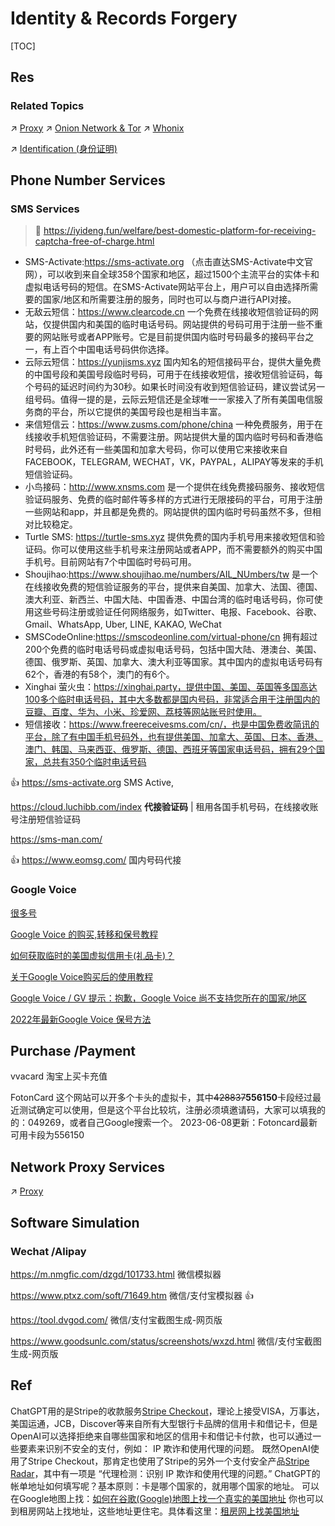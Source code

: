 # Identity & Records Forgery

[TOC]



## Res
### Related Topics
↗ [Proxy](../../../Network%20Security/Anonymous%20&%20Private%20Networks/Proxy/Proxy.md)
↗ [Onion Network & Tor](../../../Network%20Security/Anonymous%20&%20Private%20Networks/👺%20Routing%20Control/Onion%20Network%20&%20Tor/Onion%20Network%20&%20Tor.md)
↗ [Whonix](../../../../🔑%20CS%20Core/🥷🏼%20Operating%20Systems%20&%20Kernels%20(Engineering%20Part)/Linux%20(Derived%20From%20UNIX%20Family)/Linux%20Distros/🌀%20Debian%20Based%20Linux/Whonix.md)

↗ [Identification (身份证明)](../../🐺%20Risk%20Countermeasures%20&%20Security%20Control/Identity%20&%20Access%20Management%20(IAM)/Identification%20(身份证明)/Identification%20(身份证明).md)



## Phone Number Services
### SMS Services
> 🔗 https://iyideng.fun/welfare/best-domestic-platform-for-receiving-captcha-free-of-charge.html

- ﻿﻿SMS-Activate:https://sms-activate.org （点击直达SMS-Activate中文官网），可以收到来自全球358个国家和地区，超过1500个主流平台的实体卡和虚拟电话号码的短信。在SMS-Activate网站平台上，用户可以自由选择所需要的国家/地区和所需要注册的服务，同时也可以与商户进行API对接。
- ﻿无敌云短信：https://www.clearcode.cn 一个免费在线接收短信验证码的网站，仅提供国内和美国的临时电话号码。网站提供的号码可用于注册一些不重要的网站账号或者APP账号。它是目前提供国内临时号码最多的接码平台之一，有上百个中国电话号码供你选择。
- ﻿云际云短信：https://yunjisms.xyz 国内知名的短信接码平台，提供大量免费的中国号段和美国号段临时号码，可用于在线接收短信，接收短信验证码，每个号码的延迟时间约为30秒。如果长时间没有收到短信验证码，建议尝试另一组号码。值得一提的是，云际云短信还是全球唯一一家接入了所有美国电信服务商的平台，所以它提供的美国号段也是相当丰富。
- ﻿来信短信云：https://www.zusms.com/phone/china 一种免费服务，用于在线接收手机短信验证码，不需要注册。网站提供大量的国内临时号码和香港临时号码，此外还有一些美国和加拿大号码，你可以使用它来接收来自FACEBOOK，TELEGRAM, WECHAT，VK，PAYPAL，ALIPAY等发来的手机短信验证码。
- ﻿小鸟接码：http://www.xnsms.com 是一个提供在线免费接码服务、接收短信验证码服务、免费的临时邮件等多样的方式进行无限接码的平台，可用于注册一些网站和app，并且都是免费的。网站提供的国内临时号码虽然不多，但相对比较稳定。
- ﻿﻿Turtle SMS: https://turtle-sms.xyz 提供免费的国内手机号用来接收短信和验证码。你可以使用这些手机号来注册网站或者APP，而不需要额外的购买中国手机号。目前网站有7个中国临时号码可用。
- Shoujihao:https://www.shoujihao.me/numbers/AIL_NUmbers/tw 是一个在线接收免费的短信验证服务的平台，提供来自美国、加拿大、法国、德国、澳大利亚、新西兰、中国大陆、中国香港、中国台湾的临时电话号码，你可使用这些号码注册或验证任何网络服务，如Twitter、电报、Facebook、谷歌、Gmail、WhatsApp, Uber, LINE, KAKAO, WeChat
- ﻿﻿SMSCodeOnline:https://smscodeonline.com/virtual-phone/cn 拥有超过200个免费的临时电话号码或虚拟电话号码，包括中国大陆、港澳台、美国、德国、俄罗斯、英国、加拿大、澳大利亚等国家。其中国内的虚拟电话号码有62个，香港的有58个，澳门的有6个。
- ﻿Xinghai 萤火虫：https://xinghai.party，提供中国、美国、英国等多国高达100多个临时电话号码，其中大多数都是国内号码，非常适合用于注册国内的豆瓣、百度、华为、小米、珍爱网、荔枝等网站账号时使用。
- ﻿短信接收：https://www.freereceivesms.com/cn/，也是中国免费收简讯的平台，除了有中国手机号码外，也有提供美国、加拿大、英国、日本、香港、澳门、韩国、马来西亚、俄罗斯、德国、西班牙等国家电话号码，拥有29个国家，总共有350个临时电话号码

👍 https://sms-activate.org
SMS Active, 

https://cloud.luchibb.com/index
**代接验证码** | 租用各国手机号码，在线接收账号注册短信验证码

https://sms-man.com/

👍 https://www.eomsg.com/
国内号码代接


### Google Voice
[很多号](https://www.henduohao.com/product/1065.html)

[Google Voice 的购买,转移和保号教程](https://www.kuajingyuan.com/buy-google-voice-number-and-transfer-fund-keep-it)

[如何获取临时的美国虚拟信用卡(礼品卡)？](https://www.kuajingyuan.com/how-to-acquire-an-us-virtual-prepaid-card)

[关于Google Voice购买后的使用教程](https://www.myggpark.com/google-voice-teaching-course/) 

[Google Voice / GV 提示：抱歉，Google Voice 尚不支持您所在的国家/地区](https://www.winvps.eu/6583/)

[2022年最新Google Voice 保号方法](https://www.henduohao.com/a/how-to-keep-google-voice-account) 



## Purchase /Payment
vvacard
淘宝上买卡充值

FotonCard
这个网站可以开多个卡头的虚拟卡，其中~~428837~~**556150**卡段经过最近测试确定可以使用，但是这个平台比较坑，注册必须填邀请码，大家可以填我的的：049269，或者自己Google搜索一个。
2023-06-08更新：Fotoncard最新可用卡段为556150



## Network Proxy Services
↗ [Proxy](../../../Network%20Security/Anonymous%20&%20Private%20Networks/Proxy/Proxy.md)



## Software Simulation
### Wechat /Alipay
https://m.nmgfic.com/dzgd/101733.html
微信模拟器

https://www.ptxz.com/soft/71649.htm
微信/支付宝模拟器 👍

https://tool.dvgod.com/
微信/支付宝截图生成-网页版

https://www.goodsunlc.com/status/screenshots/wxzd.html
微信/支付宝截图生成-网页版



## Ref
[注册国际版抖音TikTok方法,最后2种最靠谱，100%成功注册tiktok永久有效！ - 乌鸦哥的文章 - 知乎]: https://zhuanlan.zhihu.com/p/533668787

[大陆地区可以用的tiktok？香港可以用tiktok吗？]: https://www.xkuajing.com/ardetails/1676087.html

[2023虚拟信用卡无限开卡技术与平台汇总]: https://medium.com/@lookess/2023虚拟信用卡无限开卡技术与平台汇总-f56344f59bb1

[那些可以给ChatGPT Plus以及OpenAI充值付款的虚拟信用卡]: https://vpsxb.net/4182/
ChatGPT用的是Stripe的收款服务[Stripe Checkout](https://stripe.com/zh-cn-us/payments/checkout)，理论上接受VISA，万事达，美国运通，JCB，Discover等来自所有大型银行卡品牌的信用卡和借记卡，但是OpenAI可以选择拒绝来自哪些国家和地区的信用卡和借记卡付款，也可以通过一些要素来识别不安全的支付，例如： IP 欺诈和使用代理的问题。
既然OpenAI使用了Stripe Checkout，那肯定也使用了Stripe的另外一个支付安全产品[Stripe Radar](https://stripe.com/zh-cn-us/radar)，其中有一项是 “代理检测：识别 IP 欺诈和使用代理的问题。”
ChatGPT的帐单地址如何填写呢？基本原则：卡是哪个国家的，就用哪个国家的地址。 
可以在Google地图上找：[如何在谷歌(Google)地图上找一个真实的美国地址](https://www.vpsdawanjia.com/2594.html)
你也可以到租房网站上找地址，这些地址更住宅。具体看这里：[租房网上找美国地址](https://www.vpsdawanjia.com/6220.html#%E8%B4%A6%E5%8D%95%E5%9C%B0%E5%9D%80)

[chatGPT注册和防止封号相关整理]: https://www.jarvisw.com/?page_id=1620
